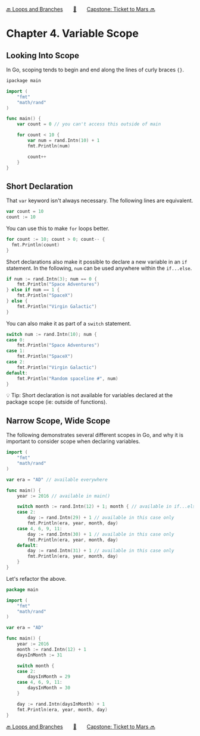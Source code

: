 [🔙 Loops and Branches][previous-chapter]&nbsp;&nbsp;&nbsp;&nbsp;&nbsp;&nbsp;&nbsp;[🏡][readme]&nbsp;&nbsp;&nbsp;&nbsp;&nbsp;&nbsp;&nbsp;[Capstone: Ticket to Mars 🔜][upcoming-chapter]

# Chapter 4. Variable Scope

## Looking Into Scope

In Go, scoping tends to begin and end along the lines of curly braces `{}`.


```go
ipackage main

import (
    "fmt"
    "math/rand"
)

func main() {
    var count = 0 // you can't access this outside of main

    for count < 10 {
        var num = rand.Intn(10) + 1
        fmt.Println(num)

        count++
    }
}
```

## Short Declaration

That `var` keyword isn't always necessary. The following lines are equivalent.

```go
var count = 10
count := 10
```

You can use this to make `for` loops better.

```go
for count := 10; count > 0; count-- {
  fmt.Println(count)
}
```

Short declarations also make it possible to declare a new variable in an `if`
statement. In the following, `num` can be used anywhere within the `if...else`.

```go
if num := rand.Intn(3); num == 0 {
    fmt.Println("Space Adventures")
} else if num == 1 {
    fmt.Println("SpaceX")
} else {
    fmt.Println("Virgin Galactic")
}
```

You can also make it as part of a `switch` statement.

```go
switch num := rand.Intn(10); num {
case 0:
    fmt.Println("Space Adventures")
case 1:
    fmt.Println("SpaceX")
case 2:
    fmt.Println("Virgin Galactic")
default:
    fmt.Println("Random spaceline #", num)
}
```

💡 Tip: Short declaration is not available for variables declared at the package
scope (ie: outside of functions).

## Narrow Scope, Wide Scope

The following demonstrates several different scopes in Go, and why it is
important to consider scope when declaring variables.

```go
import (
    "fmt"
    "math/rand"
)

var era = "AD" // available everywhere

func main() {
    year := 2016 // available in main()

    switch month := rand.Intn(12) + 1; month { // available in if...else
    case 2:
        day := rand.Intn(29) + 1 // available in this case only
        fmt.Println(era, year, month, day)
    case 4, 6, 9, 11:
        day := rand.Intn(30) + 1 // available in this case only
        fmt.Println(era, year, month, day)
    default:
        day := rand.Intn(31) + 1 // available in this case only
        fmt.Println(era, year, month, day)
    }
}
```

Let's refactor the above.

```go
package main

import (
    "fmt"
    "math/rand"
)

var era = "AD"

func main() {
    year := 2016
    month := rand.Intn(12) + 1
    daysInMonth := 31

    switch month {
    case 2:
        daysInMonth = 29
    case 4, 6, 9, 11:
        daysInMonth = 30
    }

    day := rand.Intn(daysInMonth) + 1
    fmt.Println(era, year, month, day)
}
```

[🔙 Loops and Branches][previous-chapter]&nbsp;&nbsp;&nbsp;&nbsp;&nbsp;&nbsp;&nbsp;[🏡][readme]&nbsp;&nbsp;&nbsp;&nbsp;&nbsp;&nbsp;&nbsp;[Capstone: Ticket to Mars 🔜][upcoming-chapter]

[readme]: README.md
[previous-chapter]: ch03-loops-and-branches.md
[upcoming-chapter]: ch05-capstone-ticket-to-mars.md
